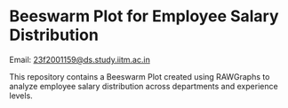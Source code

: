 # Beeswarm Plot for Employee Salary Distribution

Email: 23f2001159@ds.study.iitm.ac.in

This repository contains a Beeswarm Plot created using RAWGraphs to analyze employee salary distribution across departments and experience levels.
